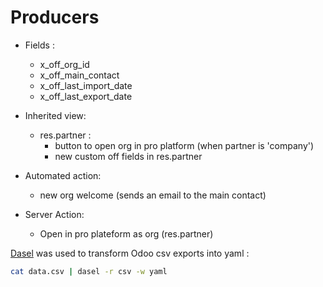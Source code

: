 # Producers

- Fields :

  - x_off_org_id
  - x_off_main_contact
  - x_off_last_import_date
  - x_off_last_export_date

- Inherited view:

  - res.partner :
    - button to open org in pro platform (when partner is 'company')
    - new custom off fields in res.partner

- Automated action:

  - new org welcome (sends an email to the main contact)

- Server Action:
  - Open in pro plateform as org (res.partner)

[Dasel](https://github.com/TomWright/dasel) was used to transform Odoo csv exports into yaml :

```sh
cat data.csv | dasel -r csv -w yaml
```
